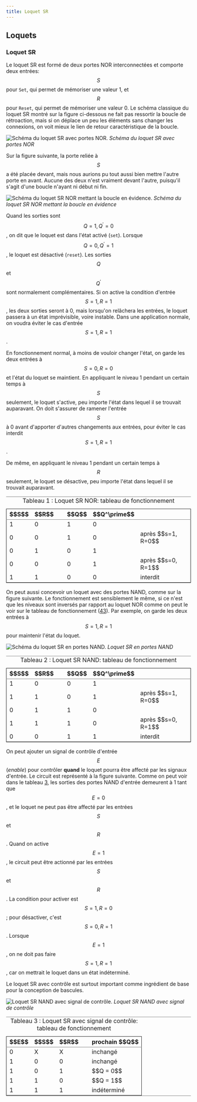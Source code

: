 ```yaml
---
title: Loquet SR
---
```


## Loquets


### Loquet SR

Le loquet SR est formé de deux portes NOR interconnectées et comporte
deux entrées: $$S$$ pour `Set`, qui permet de mémoriser une valeur 1,
et $$R$$ pour `Reset`, qui permet de mémoriser une valeur 0. Le schéma
classique du loquet SR montré sur la figure ci-dessous ne fait pas
ressortir la boucle de rétroaction, mais si on déplace un peu les
éléments sans changer les connexions, on voit mieux le lien de retour
caractéristique de la boucle. 

![Schéma du loquet SR avec portes NOR.]({{site.baseurl}}/img/SRlatch.svg "Schéma du loquet SR avec portes NOR")
*Schéma du loquet SR avec portes NOR*

Sur la figure suivante, la porte reliée
à $$S$$ a été placée devant, mais nous aurions pu tout aussi bien
mettre l'autre porte en avant. Aucune des deux n'est vraiment devant
l'autre, puisqu'il s'agit d'une boucle n'ayant ni début ni fin.

![Schéma du loquet SR NOR mettant la boucle en évidence.]({{site.baseurl}}/img/SRlatch_bouc.svg "Loquet SR NOR, boucle en évidence")
*Schéma du loquet SR NOR mettant la boucle en évidence*

Quand les sorties sont $$Q=1, Q^\prime=0 $$, on dit que le loquet est
dans l'état activé (`set`). Lorsque $$Q=0, Q^\prime=1 $$, le loquet
est désactivé (`reset`). Les sorties $$Q$$ et $$Q^\prime $$ sont
normalement complémentaires. Si on active la condition d'entrée $$S=1,
R=1 $$, les deux sorties seront à 0, mais lorsqu'on relâchera les
entrées, le loquet passera à un état imprévisible, voire
instable. Dans une application normale, on voudra éviter le cas
d'entrée $$S=1, R=1 $$. 

En fonctionnement normal, à moins de vouloir changer l'état, on garde
les deux entrées à $$S=0, R=0 $$ et l'état du loquet se maintient. En
appliquant le niveau 1 pendant un certain temps à $$S$$ seulement, le
loquet s'active, peu importe l'état dans lequel il se trouvait
auparavant. On doit s'assurer de ramener l'entrée $$S$$ à 0 avant
d'apporter d'autres changements aux entrées, pour éviter le cas
interdit $$S=1, R=1 $$.

De même, en appliquant le niveau 1 pendant un certain
temps à $$R$$ seulement, le loquet se désactive, peu importe l'état
dans lequel il se trouvait auparavant.

<table id="orgf9b950d" border="2" cellspacing="0" cellpadding="6" rules="groups" frame="hsides">
<caption class="t-above"><span class="table-number">Tableau 1 :</span> Loquet SR NOR: tableau de fonctionnement</caption>

<colgroup>
<col  class="org-right" />

<col  class="org-right" />

<col  class="org-left" />

<col  class="org-right" />

<col  class="org-right" />

<col  class="org-left" />
</colgroup>
<thead>
<tr>
<th scope="col" class="org-right">$$S$$</th>
<th scope="col" class="org-right">$$R$$</th>
<th scope="col" class="org-left">&#xa0;</th>
<th scope="col" class="org-right">$$Q$$</th>
<th scope="col" class="org-right">$$Q^\prime$$</th>
<th scope="col" class="org-left">&#xa0;</th>
</tr>
</thead>

<tbody>
<tr>
<td class="org-right">1</td>
<td class="org-right">0</td>
<td class="org-left">&#xa0;</td>
<td class="org-right">1</td>
<td class="org-right">0</td>
<td class="org-left">&#xa0;</td>
</tr>


<tr>
<td class="org-right">0</td>
<td class="org-right">0</td>
<td class="org-left">&#xa0;</td>
<td class="org-right">1</td>
<td class="org-right">0</td>
<td class="org-left">après $$s=1, R=0$$</td>
</tr>


<tr>
<td class="org-right">0</td>
<td class="org-right">1</td>
<td class="org-left">&#xa0;</td>
<td class="org-right">0</td>
<td class="org-right">1</td>
<td class="org-left">&#xa0;</td>
</tr>


<tr>
<td class="org-right">0</td>
<td class="org-right">0</td>
<td class="org-left">&#xa0;</td>
<td class="org-right">0</td>
<td class="org-right">1</td>
<td class="org-left">après $$s=0, R=1$$</td>
</tr>


<tr>
<td class="org-right">1</td>
<td class="org-right">1</td>
<td class="org-left">&#xa0;</td>
<td class="org-right">0</td>
<td class="org-right">0</td>
<td class="org-left">interdit</td>
</tr>
</tbody>
</table>

On peut aussi concevoir un loquet avec des portes NAND, comme sur la
figure suivante. Le fonctionnement est sensiblement le même,
si ce n'est que les niveaux sont inversés par rapport au loquet NOR
comme on peut le voir sur le tableau de fonctionnement
([43](#org5866f56)). Par exemple, on garde les deux entrées à $$S=1, R=1 $$
pour maintenir l'état du loquet.

![Schéma du loquet SR en portes NAND.]({{site.baseurl}}/img/SRlatch_nand.svg "Loquet SR en portes NAND")
*Loquet SR en portes NAND*

<table id="org5866f56" border="2" cellspacing="0" cellpadding="6" rules="groups" frame="hsides">
<caption class="t-above"><span class="table-number">Tableau 2 :</span> Loquet SR NAND: tableau de fonctionnement</caption>

<colgroup>
<col  class="org-right" />

<col  class="org-right" />

<col  class="org-left" />

<col  class="org-right" />

<col  class="org-right" />

<col  class="org-left" />
</colgroup>
<thead>
<tr>
<th scope="col" class="org-right">$$S$$</th>
<th scope="col" class="org-right">$$R$$</th>
<th scope="col" class="org-left">&#xa0;</th>
<th scope="col" class="org-right">$$Q$$</th>
<th scope="col" class="org-right">$$Q^\prime$$</th>
<th scope="col" class="org-left">&#xa0;</th>
</tr>
</thead>

<tbody>
<tr>
<td class="org-right">1</td>
<td class="org-right">0</td>
<td class="org-left">&#xa0;</td>
<td class="org-right">0</td>
<td class="org-right">1</td>
<td class="org-left">&#xa0;</td>
</tr>


<tr>
<td class="org-right">1</td>
<td class="org-right">1</td>
<td class="org-left">&#xa0;</td>
<td class="org-right">0</td>
<td class="org-right">1</td>
<td class="org-left">après $$s=1, R=0$$</td>
</tr>


<tr>
<td class="org-right">0</td>
<td class="org-right">1</td>
<td class="org-left">&#xa0;</td>
<td class="org-right">1</td>
<td class="org-right">0</td>
<td class="org-left">&#xa0;</td>
</tr>


<tr>
<td class="org-right">1</td>
<td class="org-right">1</td>
<td class="org-left">&#xa0;</td>
<td class="org-right">1</td>
<td class="org-right">0</td>
<td class="org-left">après $$s=0, R=1$$</td>
</tr>


<tr>
<td class="org-right">0</td>
<td class="org-right">0</td>
<td class="org-left">&#xa0;</td>
<td class="org-right">1</td>
<td class="org-right">1</td>
<td class="org-left">interdit</td>
</tr>
</tbody>
</table>

On peut ajouter un signal de contrôle d'entrée $$E$$ (*enable*) pour
contrôler **quand** le loquet pourra être affecté par les signaux
d'entrée. Le circuit est représenté à la figure suivante. Comme
on peut voir dans le tableau [3](#orgd8f7b64), les sorties des portes
NAND d'entrée demeurent à 1 tant que $$E = 0$$, et le loquet ne peut
pas être affecté par les entrées $$S$$ et $$R $$. Quand on active $$E
= 1$$, le circuit peut être actionné par les entrées $$S$$ et $$R
$$. La condition pour activer est $$S=1, R=0 $$; pour désactiver,
c'est $$S=0, R=1 $$. Lorsque $$E = 1$$, on ne doit pas faire $$S=1,
R=1 $$, car on mettrait le loquet dans un état indéterminé.

Le loquet SR avec contrôle est surtout important comme
ingrédient de base pour la conception de bascules.

![Loquet SR NAND avec signal de contrôle.]({{site.baseurl}}/img/SRlatch_nand_en.svg "Loquet SR NAND avec signal de contrôle")
*Loquet SR NAND avec signal de contrôle*

<table id="orgd8f7b64" border="2" cellspacing="0" cellpadding="6" rules="groups" frame="hsides">
<caption class="t-above"><span class="table-number">Tableau 3 :</span> Loquet SR avec signal de contrôle: tableau de fonctionnement</caption>

<colgroup>
<col  class="org-right" />

<col  class="org-right" />

<col  class="org-right" />

<col  class="org-left" />

<col  class="org-left" />
</colgroup>
<thead>
<tr>
<th scope="col" class="org-right">$$E$$</th>
<th scope="col" class="org-right">$$S$$</th>
<th scope="col" class="org-right">$$R$$</th>
<th scope="col" class="org-left">&#xa0;</th>
<th scope="col" class="org-left">prochain $$Q$$</th>
</tr>
</thead>

<tbody>
<tr>
<td class="org-right">0</td>
<td class="org-right">X</td>
<td class="org-right">X</td>
<td class="org-left">&#xa0;</td>
<td class="org-left">inchangé</td>
</tr>


<tr>
<td class="org-right">1</td>
<td class="org-right">0</td>
<td class="org-right">0</td>
<td class="org-left">&#xa0;</td>
<td class="org-left">inchangé</td>
</tr>


<tr>
<td class="org-right">1</td>
<td class="org-right">0</td>
<td class="org-right">1</td>
<td class="org-left">&#xa0;</td>
<td class="org-left">$$Q = 0$$</td>
</tr>


<tr>
<td class="org-right">1</td>
<td class="org-right">1</td>
<td class="org-right">0</td>
<td class="org-left">&#xa0;</td>
<td class="org-left">$$Q = 1$$</td>
</tr>


<tr>
<td class="org-right">1</td>
<td class="org-right">1</td>
<td class="org-right">1</td>
<td class="org-left">&#xa0;</td>
<td class="org-left">indéterminé</td>
</tr>
</tbody>
</table>
